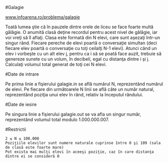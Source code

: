 #Galagie

www.infoarena.ro/problema/galagie

Toată lumea ştie că în pauzele dintre orele de liceu se face foarte multă gălăgie. O anumită clasă deţine recordul pentru acest nivel de gălăgie, iar voi vreţi să îl aflaţi. Clasa este formată din N elevi, care sunt aşezaţi într-un singur rând. Fiecare pereche de elevi poartă o conversaţie simultan (deci fiecare elev poartă o conversaţie cu toţi ceilalţi N-1 elevi). Atunci când un elev i vorbeşte cu un alt elev j, pentru ca i să se poată face auzit, trebuie să genereze sunete cu un volum, în decibeli, egal cu distanţa dintre i şi j. Calculaţi volumul total generat de toţi cei N elevi.

#Date de intrare

Pe prima linie a fişierului galagie.in se află numărul N, reprezentând numărul de elevi. Pe fiecare din următoarele N linii se află câte un număr natural, reprezentând poziţia unui elev în rând, relativ la începutul rândului.

#Date de iesire

Pe singura linie a fişierului galagie.out se va afla un singur număr, reprezentând volumul total modulo 1.000.000.007.

#Restrictii

    2 ≤ N ≤ 100.000
    Poziţiile elevilor sunt numere naturale cuprinse între 0 şi 109 (sala de clasă este foarte mare)
    Pot exista mai mulţi elevi în aceeşi poziţie, caz în care distanţa dintre ei se consideră 0

